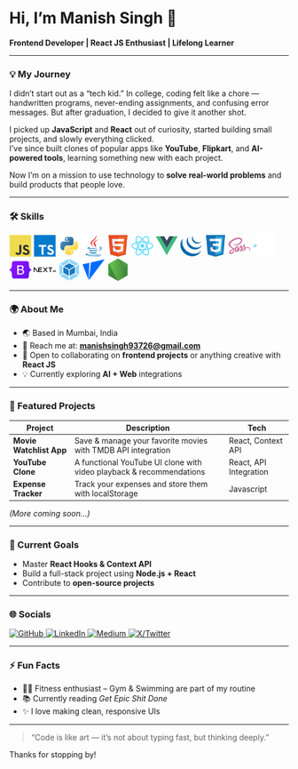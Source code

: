 # Hi, I’m Manish Singh 👋  
**Frontend Developer | React JS Enthusiast | Lifelong Learner**

---

### 💡 My Journey  
I didn’t start out as a “tech kid.” In college, coding felt like a chore — handwritten programs, never-ending assignments, and confusing error messages. But after graduation, I decided to give it another shot.  

I picked up **JavaScript** and **React** out of curiosity, started building small projects, and slowly everything clicked.  
I’ve since built clones of popular apps like **YouTube**, **Flipkart**, and **AI-powered tools**, learning something new with each project.  

Now I’m on a mission to use technology to **solve real-world problems** and build products that people love.  

---

### 🛠 Skills  

<p align="left">
  <!-- Languages -->
  <img src="https://raw.githubusercontent.com/devicons/devicon/master/icons/javascript/javascript-original.svg" alt="JavaScript" width="40" height="40"/>
  <img src="https://raw.githubusercontent.com/devicons/devicon/master/icons/typescript/typescript-original.svg" alt="TypeScript" width="40" height="40"/>
  <img src="https://raw.githubusercontent.com/devicons/devicon/master/icons/python/python-original.svg" alt="Python" width="40" height="40"/>
  <img src="https://raw.githubusercontent.com/devicons/devicon/master/icons/java/java-original.svg" alt="Java" width="40" height="40"/>
  <img src="https://raw.githubusercontent.com/devicons/devicon/master/icons/html5/html5-original.svg" alt="HTML5" width="40" height="40"/>
  <img src="https://raw.githubusercontent.com/devicons/devicon/master/icons/react/react-original.svg" alt="React" width="40" height="40"/>
  <img src="https://raw.githubusercontent.com/devicons/devicon/master/icons/vuejs/vuejs-original.svg" alt="VueJS" width="40" height="40"/>
  <img src="https://raw.githubusercontent.com/devicons/devicon/master/icons/jquery/jquery-original.svg" alt="jQuery" width="40" height="40"/>
  <img src="https://raw.githubusercontent.com/devicons/devicon/master/icons/css3/css3-original.svg" alt="CSS3" width="40" height="40"/>
  <img src="https://raw.githubusercontent.com/devicons/devicon/master/icons/sass/sass-original.svg" alt="Sass" width="40" height="40"/>
  <img src="https://raw.githubusercontent.com/devicons/devicon/master/icons/tailwindcss/tailwindcss-original-wordmark.svg" alt="TailwindCSS" width="40" height="40"/>
  <img src="https://raw.githubusercontent.com/devicons/devicon/master/icons/bootstrap/bootstrap-original.svg" alt="Bootstrap" width="40" height="40"/>
  <img src="https://raw.githubusercontent.com/devicons/devicon/master/icons/nextjs/nextjs-original-wordmark.svg" alt="Next.js" width="40" height="40"/>
  <img src="https://raw.githubusercontent.com/devicons/devicon/master/icons/webpack/webpack-original.svg" alt="Webpack" width="40" height="40"/>
  <img src="https://raw.githubusercontent.com/devicons/devicon/master/icons/vite/vite-original.svg" alt="Vite" width="40" height="40"/>
  <img src="https://raw.githubusercontent.com/devicons/devicon/master/icons/nodejs/nodejs-original.svg" alt="NodeJS" width="40" height="40"/>
</p>
 

---

### 🌍 About Me  
- 🌏 Based in Mumbai, India  
- 📧 Reach me at: **manishsingh93726@gmail.com**  
- 🤝 Open to collaborating on **frontend projects** or anything creative with **React JS**  
- 💡 Currently exploring **AI + Web** integrations  

---

### 🚀 Featured Projects  
| Project | Description | Tech |
|---------|-------------|------|
| **Movie Watchlist App** | Save & manage your favorite movies with TMDB API integration | React, Context API |
| **YouTube Clone** | A functional YouTube UI clone with video playback & recommendations | React, API Integration |
| **Expense Tracker** | Track your expenses and store them with localStorage | Javascript |

*(More coming soon…)*  

---

### 🌱 Current Goals  
- Master **React Hooks & Context API**  
- Build a full-stack project using **Node.js + React**  
- Contribute to **open-source projects**  

---

### 🌐 Socials  

<p align="left">
  <a href="https://github.com/YourUsername" target="_blank">
    <img src="https://raw.githubusercontent.com/rahuldkjain/github-profile-readme-generator/master/src/images/icons/Social/github.svg" alt="GitHub" width="40" height="40"/>
  </a>
  <a href="https://linkedin.com/in/YourLinkedIn" target="_blank">
    <img src="https://raw.githubusercontent.com/rahuldkjain/github-profile-readme-generator/master/src/images/icons/Social/linked-in-alt.svg" alt="LinkedIn" width="40" height="40"/>
  </a>
  <a href="https://medium.com/@YourMedium" target="_blank">
    <img src="https://raw.githubusercontent.com/rahuldkjain/github-profile-readme-generator/master/src/images/icons/Social/medium.svg" alt="Medium" width="40" height="40"/>
  </a>
  <a href="https://x.com/YourTwitter" target="_blank">
    <img src="https://raw.githubusercontent.com/rahuldkjain/github-profile-readme-generator/master/src/images/icons/Social/twitter.svg" alt="X/Twitter" width="40" height="40"/>
  </a>
</p>


---

### ⚡ Fun Facts  
- 🏋️‍♂️ Fitness enthusiast – Gym & Swimming are part of my routine  
- 📚 Currently reading *Get Epic Shit Done*  
- ✨ I love making clean, responsive UIs  

---

> “Code is like art — it’s not about typing fast, but thinking deeply.”

Thanks for stopping by!  
